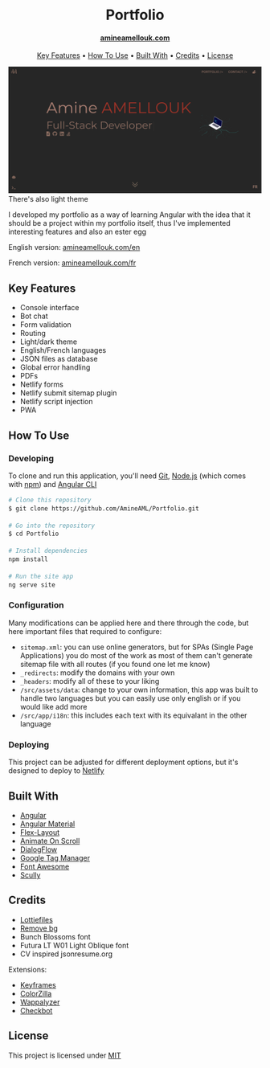 <h1 align="center">
  <br>
  Portfolio
  <br>
</h1>

<h4 align="center"><a href="https://www.amineamellouk.com" target="_blank">amineamellouk.com</a></h4>

<p align="center">
  <a href="#key-features">Key Features</a> •
  <a href="#how-to-use">How To Use</a> •
  <a href="#built-with">Built With</a> •
  <a href="#credits">Credits</a> •
  <a href="#license">License</a>
</p>

![screenshot](thumbnail_of_portfolio.png)
There's also light theme

<p>
I developed my portfolio as a way of learning Angular with the idea that it should be a project within my portfolio itself, thus I've implemented interesting features and also an ester egg

English version: <a href="https://www.amineamellouk.com/en" target="_blank">amineamellouk.com/en</a>

French version: <a href="https://www.amineamellouk.com/fr" target="_blank">amineamellouk.com/fr</a>
</p>

## Key Features
* Console interface
* Bot chat
* Form validation
* Routing
* Light/dark theme
* English/French languages
* JSON files as database
* Global error handling
* PDFs
* Netlify forms
* Netlify submit sitemap plugin
* Netlify script injection
* PWA

## How To Use

### Developing

To clone and run this application, you'll need [Git](https://www.git-scm.com), [Node.js](https://www.nodejs.org/en/download) (which comes with [npm](https://www.npmjs.com)) and [Angular CLI](https://cli.angular.io)

```bash
# Clone this repository
$ git clone https://github.com/AmineAML/Portfolio.git

# Go into the repository
$ cd Portfolio

# Install dependencies
npm install

# Run the site app
ng serve site
```

### Configuration

Many modifications can be applied here and there through the code, but here important files that required to configure:
* `sitemap.xml`: you can use online generators, but for SPAs (Single Page Applications) you do most of the work as most of them can't generate sitemap file with all routes (if you found one let me know)
* `_redirects`: modify the domains with your own
* `_headers`: modify all of these to your liking
* `/src/assets/data`: change to your own information, this app was built to handle two languages but you can easily use only english or if you would like add more
* `/src/app/i18n`: this includes each text with its equivalant in the other language

### Deploying

This project can be adjusted for different deployment options, but it's designed to deploy to [Netlify](https://www.netlify.com)

## Built With

- [Angular](https://angular.io/)
- [Angular Material](https://material.angular.io/)
- [Flex-Layout](https://github.com/angular/flex-layout)
- [Animate On Scroll](https://github.com/michalsnik/aos)
- [DialogFlow](https://cloud.google.com/dialogflow)
- [Google Tag Manager](https://developers.google.com/tag-manager)
- [Font Awesome](https://fontawesome.com/)
- [Scully](https://github.com/scullyio/scully)

## Credits

- [Lottiefiles](https://lottiefiles.com/)
- [Remove bg](https://www.remove.bg/)
- Bunch Blossoms font
- Futura LT W01 Light Oblique font
- CV inspired jsonresume.org

Extensions:
- [Keyframes](https://keyframes.app/)
- [ColorZilla](https://www.colorzilla.com/chrome/)
- [Wappalyzer](https://www.wappalyzer.com/)
- [Checkbot](https://www.checkbot.io/)

## License
This project is licensed under [MIT](https://github.com/AmineAML/Portfolio/blob/main/LICENSE)